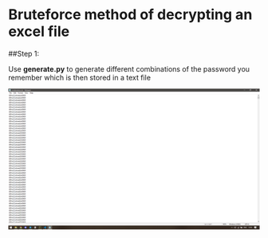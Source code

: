 # Bruteforce method of decrypting an excel file

##Step 1:

Use **generate.py** to generate different combinations of the password you remember which is then stored in a text file 

![notepadSS](images/notepadSS.png)
